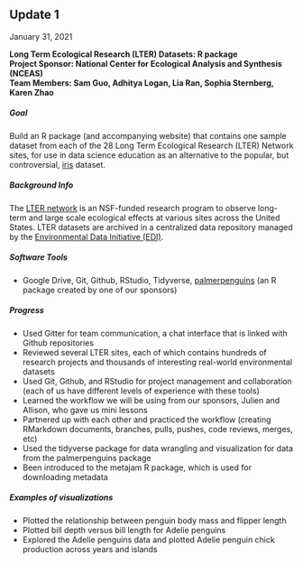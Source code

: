 

## Update 1
January 31, 2021

**Long Term Ecological Research (LTER) Datasets: R package** \
**Project Sponsor: National Center for Ecological Analysis and Synthesis (NCEAS)** \
**Team Members: Sam Guo, Adhitya Logan, Lia Ran, Sophia Sternberg, Karen Zhao**

##### Goal
Build an R package (and accompanying website) that contains one sample dataset from each of the 28 Long Term Ecological Research (LTER) Network sites, for use in data science education as an alternative to the popular, but controversial, [iris](https://archive.ics.uci.edu/ml/datasets/Iris) dataset. 


##### Background Info
The [LTER network](https://lternet.edu/) is an NSF-funded research program to observe long-term and large scale ecological effects at various sites across the United States. LTER datasets are archived in a centralized data repository managed by the [Environmental Data Initiative (EDI)](https://portal.edirepository.org/nis/home.jsp).


##### Software Tools
- Google Drive, Git, Github, RStudio, Tidyverse, [palmerpenguins](https://github.com/allisonhorst/palmerpenguins) (an R package created by one of our sponsors)


##### Progress
- Used Gitter for team communication, a chat interface that is linked with Github repositories
- Reviewed several LTER sites, each of which contains hundreds of research projects and thousands of interesting real-world environmental datasets
- Used Git, Github, and RStudio for project management and collaboration (each of us have different levels of experience with these tools)
- Learned the workflow we will be using from our sponsors, Julien and Allison, who gave us mini lessons
- Partnered up with each other and practiced the workflow (creating RMarkdown documents, branches, pulls, pushes, code reviews, merges, etc)
- Used the tidyverse package for data wrangling and visualization for data from the palmerpenguins package
- Been introduced to the metajam R package, which is used for downloading metadata

##### Examples of visualizations
- Plotted the relationship between penguin body mass and flipper length 
- Plotted bill depth versus bill length for Adelie penguins
- Explored the Adelie penguins data and plotted Adelie penguin chick production across years and islands
